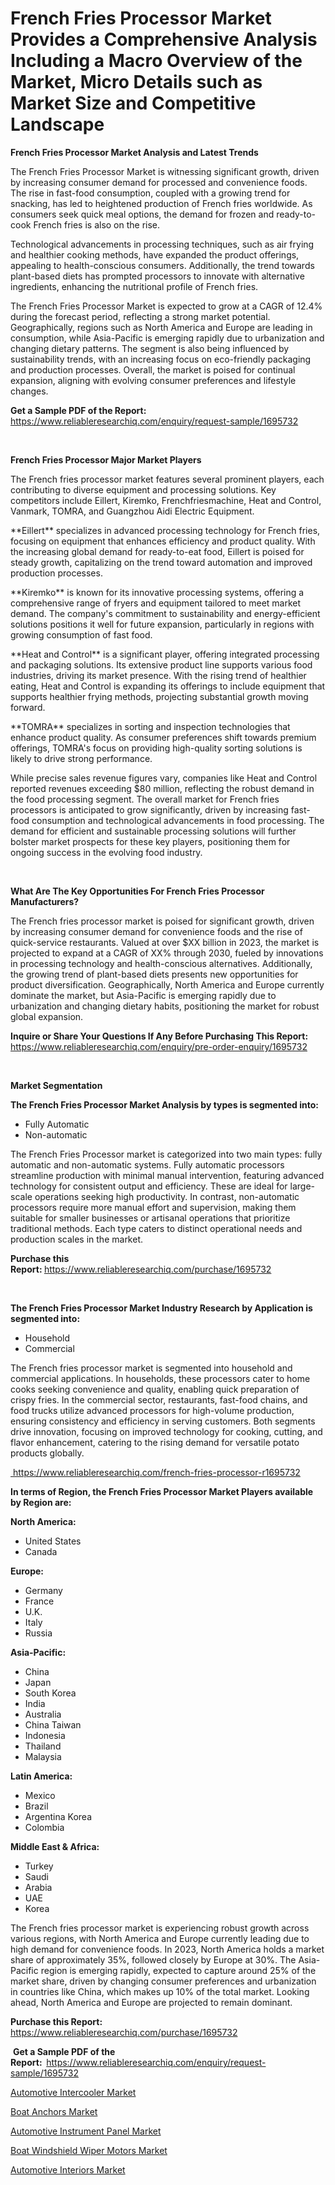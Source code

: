 <p><h1>French Fries Processor Market Provides a Comprehensive Analysis Including a Macro Overview of the Market, Micro Details such as Market Size and Competitive Landscape</h1></p><p><strong>French Fries Processor Market Analysis and Latest Trends</strong></p>
<p><p>The French Fries Processor Market is witnessing significant growth, driven by increasing consumer demand for processed and convenience foods. The rise in fast-food consumption, coupled with a growing trend for snacking, has led to heightened production of French fries worldwide. As consumers seek quick meal options, the demand for frozen and ready-to-cook French fries is also on the rise.</p><p>Technological advancements in processing techniques, such as air frying and healthier cooking methods, have expanded the product offerings, appealing to health-conscious consumers. Additionally, the trend towards plant-based diets has prompted processors to innovate with alternative ingredients, enhancing the nutritional profile of French fries.</p><p>The French Fries Processor Market is expected to grow at a CAGR of 12.4% during the forecast period, reflecting a strong market potential. Geographically, regions such as North America and Europe are leading in consumption, while Asia-Pacific is emerging rapidly due to urbanization and changing dietary patterns. The segment is also being influenced by sustainability trends, with an increasing focus on eco-friendly packaging and production processes. Overall, the market is poised for continual expansion, aligning with evolving consumer preferences and lifestyle changes.</p></p>
<p><strong>Get a Sample PDF of the Report:&nbsp;</strong> <a href="https://www.reliableresearchiq.com/enquiry/request-sample/1695732?utm_campaign=1745&utm_medium=2&utm_source=Github&utm_content=ia&utm_term=19102024&utm_id=french-fries-processor">https://www.reliableresearchiq.com/enquiry/request-sample/1695732</a></p>
<p>&nbsp;</p>
<p><strong>French Fries Processor Major Market Players</strong></p>
<p><p>The French fries processor market features several prominent players, each contributing to diverse equipment and processing solutions. Key competitors include Eillert, Kiremko, Frenchfriesmachine, Heat and Control, Vanmark, TOMRA, and Guangzhou Aidi Electric Equipment.</p><p>**Eillert** specializes in advanced processing technology for French fries, focusing on equipment that enhances efficiency and product quality. With the increasing global demand for ready-to-eat food, Eillert is poised for steady growth, capitalizing on the trend toward automation and improved production processes.</p><p>**Kiremko** is known for its innovative processing systems, offering a comprehensive range of fryers and equipment tailored to meet market demand. The company's commitment to sustainability and energy-efficient solutions positions it well for future expansion, particularly in regions with growing consumption of fast food.</p><p>**Heat and Control** is a significant player, offering integrated processing and packaging solutions. Its extensive product line supports various food industries, driving its market presence. With the rising trend of healthier eating, Heat and Control is expanding its offerings to include equipment that supports healthier frying methods, projecting substantial growth moving forward.</p><p>**TOMRA** specializes in sorting and inspection technologies that enhance product quality. As consumer preferences shift towards premium offerings, TOMRA's focus on providing high-quality sorting solutions is likely to drive strong performance.</p><p>While precise sales revenue figures vary, companies like Heat and Control reported revenues exceeding $80 million, reflecting the robust demand in the food processing segment. The overall market for French fries processors is anticipated to grow significantly, driven by increasing fast-food consumption and technological advancements in food processing. The demand for efficient and sustainable processing solutions will further bolster market prospects for these key players, positioning them for ongoing success in the evolving food industry.</p></p>
<p>&nbsp;</p>
<p><strong>What Are The Key Opportunities For French Fries Processor Manufacturers?</strong></p>
<p><p>The French fries processor market is poised for significant growth, driven by increasing consumer demand for convenience foods and the rise of quick-service restaurants. Valued at over $XX billion in 2023, the market is projected to expand at a CAGR of XX% through 2030, fueled by innovations in processing technology and health-conscious alternatives. Additionally, the growing trend of plant-based diets presents new opportunities for product diversification. Geographically, North America and Europe currently dominate the market, but Asia-Pacific is emerging rapidly due to urbanization and changing dietary habits, positioning the market for robust global expansion.</p></p>
<p><strong>Inquire or Share Your Questions If Any Before Purchasing This Report:</strong> <a href="https://www.reliableresearchiq.com/enquiry/pre-order-enquiry/1695732?utm_campaign=1745&utm_medium=2&utm_source=Github&utm_content=ia&utm_term=19102024&utm_id=french-fries-processor">https://www.reliableresearchiq.com/enquiry/pre-order-enquiry/1695732</a></p>
<p>&nbsp;</p>
<p><strong>Market Segmentation</strong></p>
<p><strong>The French Fries Processor Market Analysis by types is segmented into:</strong></p>
<p><ul><li>Fully Automatic</li><li>Non-automatic</li></ul></p>
<p><p>The French Fries Processor market is categorized into two main types: fully automatic and non-automatic systems. Fully automatic processors streamline production with minimal manual intervention, featuring advanced technology for consistent output and efficiency. These are ideal for large-scale operations seeking high productivity. In contrast, non-automatic processors require more manual effort and supervision, making them suitable for smaller businesses or artisanal operations that prioritize traditional methods. Each type caters to distinct operational needs and production scales in the market.</p></p>
<p><strong>Purchase this Report:&nbsp;</strong><a href="https://www.reliableresearchiq.com/purchase/1695732?utm_campaign=1745&utm_medium=2&utm_source=Github&utm_content=ia&utm_term=19102024&utm_id=french-fries-processor">https://www.reliableresearchiq.com/purchase/1695732</a></p>
<p>&nbsp;</p>
<p><strong>The French Fries Processor Market Industry Research by Application is segmented into:</strong></p>
<p><ul><li>Household</li><li>Commercial</li></ul></p>
<p><p>The French fries processor market is segmented into household and commercial applications. In households, these processors cater to home cooks seeking convenience and quality, enabling quick preparation of crispy fries. In the commercial sector, restaurants, fast-food chains, and food trucks utilize advanced processors for high-volume production, ensuring consistency and efficiency in serving customers. Both segments drive innovation, focusing on improved technology for cooking, cutting, and flavor enhancement, catering to the rising demand for versatile potato products globally.</p></p>
<p><a href="https://www.reliableresearchiq.com/french-fries-processor-r1695732?utm_campaign=1745&utm_medium=2&utm_source=Github&utm_content=ia&utm_term=19102024&utm_id=french-fries-processor">&nbsp;https://www.reliableresearchiq.com/french-fries-processor-r1695732</a></p>
<p><strong>In terms of Region, the French Fries Processor Market Players available by Region are:</strong></p>
<p>
    <p> <strong> North America: </strong>
        <ul>
            <li>United States</li>
            <li>Canada</li>
        </ul>
        </p> 
    <p> <strong> Europe: </strong>
        <ul>
            <li>Germany</li>
            <li>France</li>
            <li>U.K.</li>
            <li>Italy</li>
            <li>Russia</li>
        </ul>
        </p> 
    <p> <strong> Asia-Pacific: </strong>
        <ul>
            <li>China</li>
            <li>Japan</li>
            <li>South Korea</li>
            <li>India</li>
            <li>Australia</li>
            <li>China Taiwan</li>
            <li>Indonesia</li>
            <li>Thailand</li>
            <li>Malaysia</li>
        </ul>
        </p> 
    <p> <strong> Latin America: </strong>
        <ul>
            <li>Mexico</li>
            <li>Brazil</li>
            <li>Argentina Korea</li>
            <li>Colombia</li>
        </ul>
        </p> 
    <p> <strong> Middle East & Africa: </strong>
        <ul>
            <li>Turkey</li>
            <li>Saudi</li>
            <li>Arabia</li>
            <li>UAE</li>
            <li>Korea</li>
        </ul>
    </p>
    </p>
<p><p>The French fries processor market is experiencing robust growth across various regions, with North America and Europe currently leading due to high demand for convenience foods. In 2023, North America holds a market share of approximately 35%, followed closely by Europe at 30%. The Asia-Pacific region is emerging rapidly, expected to capture around 25% of the market share, driven by changing consumer preferences and urbanization in countries like China, which makes up 10% of the total market. Looking ahead, North America and Europe are projected to remain dominant.</p></p>
<p><strong>Purchase this Report: </strong><a href="https://www.reliableresearchiq.com/purchase/1695732?utm_campaign=1745&utm_medium=2&utm_source=Github&utm_content=ia&utm_term=19102024&utm_id=french-fries-processor">https://www.reliableresearchiq.com/purchase/1695732</a></p>
<p>&nbsp;<strong>Get a Sample PDF of the Report:&nbsp;&nbsp;</strong><a href="https://www.reliableresearchiq.com/enquiry/request-sample/1695732?utm_campaign=1745&utm_medium=2&utm_source=Github&utm_content=ia&utm_term=19102024&utm_id=french-fries-processor">https://www.reliableresearchiq.com/enquiry/request-sample/1695732</a></p>
<p><strong></strong></p>
<p><p><a href="https://www.linkedin.com/pulse/automotive-intercooler-market-essentials-key-players-demand-drivers-badhe?utm_campaign=1745&utm_medium=2&utm_source=Github&utm_content=ia&utm_term=19102024&utm_id=french-fries-processor">Automotive Intercooler Market</a></p><p><a href="https://www.linkedin.com/pulse/boat-anchors-market-report-product-type-end-use-application-vcksc?utm_campaign=1745&utm_medium=2&utm_source=Github&utm_content=ia&utm_term=19102024&utm_id=french-fries-processor">Boat Anchors Market</a></p><p><a href="https://www.linkedin.com/pulse/charting-future-comprehensive-analysis-global-automotive-instrument-fkdie?utm_campaign=1745&utm_medium=2&utm_source=Github&utm_content=ia&utm_term=19102024&utm_id=french-fries-processor">Automotive Instrument Panel Market</a></p><p><a href="https://www.linkedin.com/pulse/boat-windshield-wiper-motors-market-research-report-forecast-pjnvc?utm_campaign=1745&utm_medium=2&utm_source=Github&utm_content=ia&utm_term=19102024&utm_id=french-fries-processor">Boat Windshield Wiper Motors Market</a></p><p><a href="https://www.linkedin.com/pulse/emerging-trends-automotive-interiors-market-global-outlook-future-nbkke?utm_campaign=1745&utm_medium=2&utm_source=Github&utm_content=ia&utm_term=19102024&utm_id=french-fries-processor">Automotive Interiors Market</a></p></p>